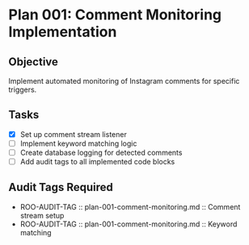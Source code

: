 # Plan 001: Comment Monitoring Implementation

## Objective
Implement automated monitoring of Instagram comments for specific triggers.

## Tasks
- [x] Set up comment stream listener
- [ ] Implement keyword matching logic
- [ ] Create database logging for detected comments
- [ ] Add audit tags to all implemented code blocks

## Audit Tags Required
- ROO-AUDIT-TAG :: plan-001-comment-monitoring.md :: Comment stream setup
- ROO-AUDIT-TAG :: plan-001-comment-monitoring.md :: Keyword matching